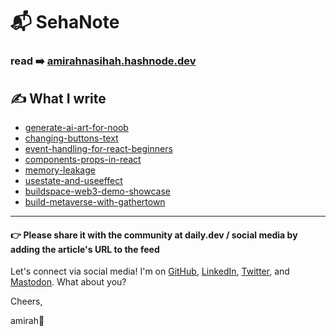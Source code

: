 # 📬 SehaNote

### read ➡️ [amirahnasihah.hashnode.dev](https://amirahnasihah.hashnode.dev/)


## ✍️ What I write

- [generate-ai-art-for-noob](https://amirahnasihah.hashnode.dev/how-to-start-generate-ai-art-for-noob)
- [changing-buttons-text](https://amirahnasihah.hashnode.dev/changing-buttons-text-using-react)
- [event-handling-for-react-beginners](https://amirahnasihah.hashnode.dev/event-handling-for-react-beginners-tutorial-example-code)
- [components-props-in-react](https://amirahnasihah.hashnode.dev/how-to-use-components-props-in-react-with-example-code)
- [memory-leakage](https://amirahnasihah.hashnode.dev/prevent-memory-leakage-with-the-useeffect-hook-react)
- [usestate-and-useeffect](https://amirahnasihah.hashnode.dev/react-tutorial-beginner-usestate-and-useeffect-with-example-code)
- [buildspace-web3-demo-showcase](https://amirahnasihah.hashnode.dev/buildspace-web3-demo-showcase)
- [build-metaverse-with-gathertown](https://amirahnasihah.hashnode.dev/build-metaverse-with-gathertown-for-free)

-----

#### 👉 Please share it with the community at daily.dev / social media by adding the article's URL to the feed

Let's connect via social media! I'm on [GitHub](https://github.com/amirahnasihah), [LinkedIn](https://www.linkedin.com/in/amirahnasihah), [Twitter](https://twitter.com/amrhnshh), and [Mastodon](https://techhub.social/@amirahnasihah). What about you? 

Cheers,

amirah💫
